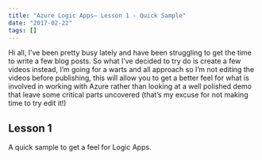 ```yaml
---
title: "Azure Logic Apps– Lesson 1 - Quick Sample"
date: "2017-02-22"
tags: []
---
```


Hi all, I’ve been pretty busy lately and have been struggling to get the time to write a few blog posts. So what I’ve decided to try do is create a few videos instead, I’m going for a warts and all approach so I’m not editing the videos before publishing, this will allow you to get a better feel for what is involved in working with Azure rather than looking at a well polished demo that leave some critical parts uncovered (that’s my excuse for not making time to try edit it!)

## Lesson 1

A quick sample to get a feel for Logic Apps.
